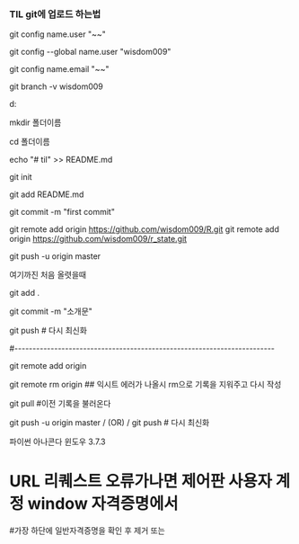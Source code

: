 ### TIL git에 업로드 하는법

git config name.user "~~"

git config --global name.user "wisdom009"

git config name.email "~~"

git branch -v wisdom009

d:

mkdir 폴더이름

cd 폴더이름

echo "# til" >> README.md

git init

git add README.md

git commit -m "first commit"

git remote add origin https://github.com/wisdom009/R.git
git remote add origin https://github.com/wisdom009/r_state.git

git push -u origin master

여기까진 처음 올렷을때


git add .

git commit -m "소개문"

git push   # 다시 최신화

#------------------------------------------------------------------------


git remote add origin 

git remote rm origin ## 익시트 에러가 나올시 rm으로 기록을 지워주고 다시 작성

git pull #이전 기록을 불러온다

git push -u origin master  / (OR) /  git push   # 다시 최신화

파이썬  아나콘다 윈도우 3.7.3


# URL 리퀘스트 오류가나면 제어판 사용자 계정  window 자격증명에서

#가장 하단에 일반자격증명을 확인 후 제거 또는  

